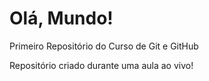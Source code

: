 # Olá, Mundo!
 Primeiro Repositório do Curso de Git e GitHub

Repositório criado durante uma aula ao vivo!